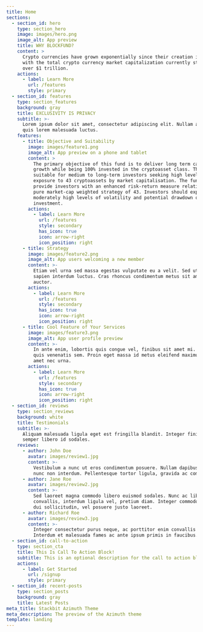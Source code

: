 ```yaml
---
title: Home
sections:
  - section_id: hero
    type: section_hero
    image: images/hero.png
    image_alt: App preview
    title: WHY BLOCKFUND?
    content: >
      Crypto currencies have grown exponentially since their creation in 2009,
      with the total crypto currency market capitalization currently standing at
      over $1 trillion.
    actions:
      - label: Learn More
        url: /features
        style: primary
  - section_id: features
    type: section_features
    background: gray
    title: EXCLUSIVITY IS PRIVACY
    subtitle: >-
      Lorem ipsum dolor sit amet, consectetur adipiscing elit. Nullam a metus
      quis lorem malesuada luctus.
    features:
      - title: Objective and Suitability
        image: images/feature1.png
        image_alt: App preview on a phone and tablet
        content: >
          The primary objective of this fund is to deliver long term capital
          growth while being 100% invested in the cryptoasset class. The fund is
          suitable for medium to long-term investors seeking high levels of
          exposure to 43 cryptoassets by market capitalisation. The fund aims to
          provide investors with an enhanced risk-return measure relative to a
          pure market-cap weighted strategy of 43. Investors should expect
          moderately high levels of volatility and potential drawdown of their
          investment.
        actions:
          - label: Learn More
            url: /features
            style: secondary
            has_icon: true
            icon: arrow-right
            icon_position: right
      - title: Strategy
        image: images/feature2.png
        image_alt: App users welcoming a new member
        content: >-
          Etiam vel urna sed massa egestas vulputate eu a velit. Sed ut nisl nec
          sapien interdum luctus. Cras rhoncus condimentum metus sit amet
          auctor.
        actions:
          - label: Learn More
            url: /features
            style: secondary
            has_icon: true
            icon: arrow-right
            icon_position: right
      - title: Cool Feature of Your Services
        image: images/feature3.png
        image_alt: App user profile preview
        content: >-
          In ante enim, lobortis quis congue vel, finibus sit amet mi. Aenean
          quis venenatis sem. Proin eget massa id metus eleifend maximus sit
          amet nec urna.
        actions:
          - label: Learn More
            url: /features
            style: secondary
            has_icon: true
            icon: arrow-right
            icon_position: right
  - section_id: reviews
    type: section_reviews
    background: white
    title: Testimonials
    subtitle: >-
      Aliquam malesuada ligula eget est fringilla blandit. Integer finibus
      semper libero id sodales. 
    reviews:
      - author: John Doe
        avatar: images/review1.jpg
        content: >-
          Vestibulum a nunc ut eros condimentum posuere. Nullam dapibus quis
          nunc non interdum. Pellentesque tortor ligula, gravida ac commodo eu.
      - author: Jane Roe
        avatar: images/review2.jpg
        content: >-
          Sed laoreet magna commodo libero euismod sodales. Nunc ac libero
          convallis, interdum ligula vel, pretium diam. Integer commodo sem at
          dui sollicitudin, vel posuere justo laoreet.
      - author: Richard Roe
        avatar: images/review3.jpg
        content: >-
          Integer consectetur purus neque, ac porttitor enim convallis vitae.
          Interdum et malesuada fames ac ante ipsum primis in faucibus.
  - section_id: call-to-action
    type: section_cta
    title: This Is Call To Action Block!
    subtitle: This is an optional description for the call to action block.
    actions:
      - label: Get Started
        url: /signup
        style: primary
  - section_id: recent-posts
    type: section_posts
    background: gray
    title: Latest Posts
meta_title: Stackbit Azimuth Theme
meta_description: The preview of the Azimuth theme
template: landing
---
```

